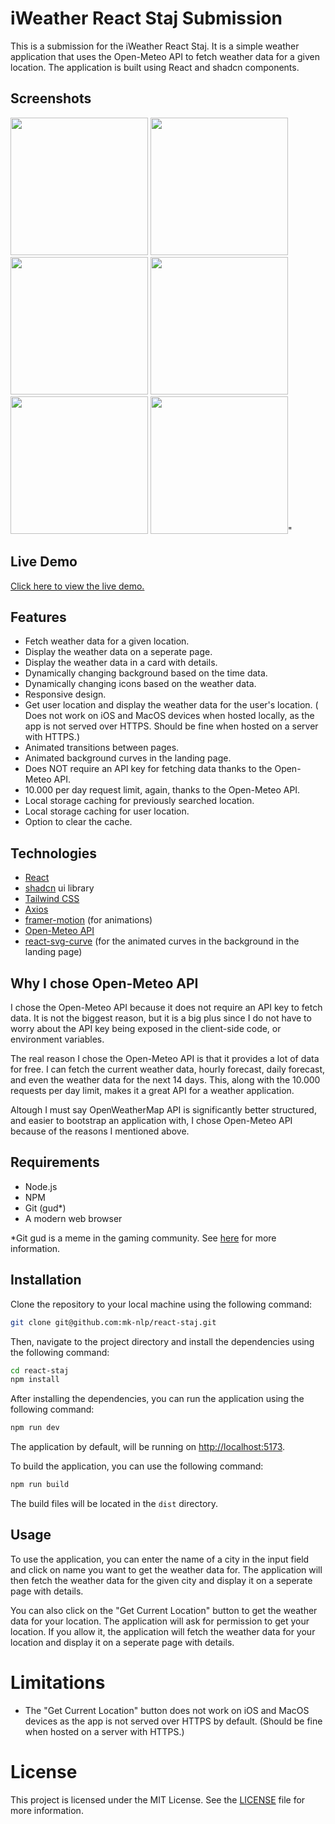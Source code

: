 # iWeather React Staj Submission

This is a submission for the iWeather React Staj. It is a simple weather application that uses the Open-Meteo API to fetch weather data for a given location. The application is built using React and shadcn components.

## Screenshots

<p float="left">
  <img src="https://i.imgur.com/DXgfWcy.png" width="220">
  <img src="https://i.imgur.com/MyEnNHJ.png" width="220">
  <img src="https://i.imgur.com/QpSEh5E.png" width="220">
  <img src="https://i.imgur.com/XTuJsGY.png" width="220">
  <img src="https://i.imgur.com/jm38wJR.png" width="220">
  <img src="https://i.imgur.com/U9VXOhX.png" width="220">"
</p>

## Live Demo

[Click here to view the live demo.](https://iweather-react-staj.netlify.app/)

## Features

- Fetch weather data for a given location.
- Display the weather data on a seperate page.
- Display the weather data in a card with details.
- Dynamically changing background based on the time data.
- Dynamically changing icons based on the weather data.
- Responsive design.
- Get user location and display the weather data for the user's location. ( Does not work on iOS and MacOS devices when hosted locally, as the app is not served over HTTPS. Should be fine when hosted on a server with HTTPS.)
- Animated transitions between pages.
- Animated background curves in the landing page.
- Does NOT require an API key for fetching data thanks to the Open-Meteo API.
- 10.000 per day request limit, again, thanks to the Open-Meteo API.
- Local storage caching for previously searched location.
- Local storage caching for user location.
- Option to clear the cache.

## Technologies

- [React](https://reactjs.org/)
- [shadcn](https://ui.shadcn.com/) ui library
- [Tailwind CSS](https://tailwindcss.com/)
- [Axios](https://axios-http.com/)
- [framer-motion](https://www.framer.com/motion/) (for animations)
- [Open-Meteo API](https://open-meteo.com/)
- [react-svg-curve](https://github.com/pomber/react-svg-curve) (for the animated curves in the background in the landing page)

## Why I chose Open-Meteo API

I chose the Open-Meteo API because it does not require an API key to fetch data. It is not the biggest reason, but it is a big plus since
I do not have to worry about the API key being exposed in the client-side code, or environment variables.

The real reason I chose the Open-Meteo API is that it provides a lot of data for free. I can fetch the current weather data, hourly forecast, daily forecast, and even the weather data for the next 14 days. This, along with the 10.000 requests per day limit, makes it a great API for a weather application.

Altough I must say OpenWeatherMap API is significantly better structured, and easier to bootstrap an application with, I chose Open-Meteo API because of the reasons I mentioned above.

## Requirements

- Node.js
- NPM
- Git (gud\*)
- A modern web browser

\*Git gud is a meme in the gaming community. See [here](https://knowyourmeme.com/memes/git-gud) for more information.

## Installation

Clone the repository to your local machine using the following command:

```bash
git clone git@github.com:mk-nlp/react-staj.git
```

Then, navigate to the project directory and install the dependencies using the following command:

```bash
cd react-staj
npm install
```

After installing the dependencies, you can run the application using the following command:

```bash
npm run dev
```

The application by default, will be running on [http://localhost:5173](http://localhost:5173).

To build the application, you can use the following command:

```bash
npm run build
```

The build files will be located in the `dist` directory.

## Usage

To use the application, you can enter the name of a city in the input field and click on name you want to get the weather data for. The application will then fetch the weather data for the given city and display it on a seperate page with details.

You can also click on the "Get Current Location" button to get the weather data for your location. The application will ask for permission to get your location. If you allow it, the application will fetch the weather data for your location and display it on a seperate page with details.

# Limitations

- The "Get Current Location" button does not work on iOS and MacOS devices as the app is not served over HTTPS by default. (Should be fine when hosted on a server with HTTPS.)

# License

This project is licensed under the MIT License. See the [LICENSE](LICENSE) file for more information.
